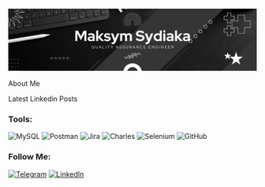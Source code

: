 [![Header](https://github.com/Sydiaka32/Sydiaka32/blob/main/assets/Maksym%20Sydiaka.png)](https://www.linkedin.com/in/maksym-sydiaka-25985424a/)

About Me

Latest Linkedin Posts

### Tools:
![MySQL](https://img.shields.io/badge/-MySQL-090909?style=for-the-badge&logo=MySQL&logoColor=#00758f)
![Postman](https://img.shields.io/badge/-Postman-090909?style=for-the-badge&logo=Postman&logoColor=#ff6c37)
![Jira](https://img.shields.io/badge/-Jira-090909?style=for-the-badge&logo=Jira&logoColor=#0052cc)
![Charles](https://img.shields.io/badge/-Charles-090909?style=for-the-badge&logo=Charles&logoColor=#2e7a8b)
![Selenium](https://img.shields.io/badge/-Selenium-090909?style=for-the-badge&logo=Selenium&logoColor=#00309c)
![GitHub](https://img.shields.io/badge/-GitHub-090909?style=for-the-badge&logo=GitHub&logoColor=E5D3FF)

### Follow Me:
[![Telegram](https://img.shields.io/badge/-Telegram-090909?style=for-the-badge&logo=telegram&logoColor=27A0D9)](https://t.me/Max_Sidyaka)
[![LinkedIn](https://img.shields.io/badge/-LinkedIn-090909?style=for-the-badge&logo=linkedin&logoColor=007BB6)](https://www.linkedin.com/in/maksym-sydiaka-25985424a/)

